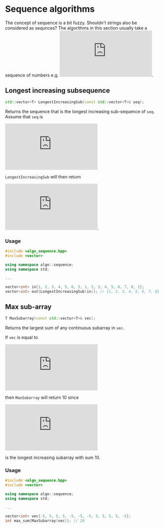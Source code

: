 Sequence algorithms
=======

The concept of sequence is a bit fuzzy. Shouldn't strings also be considered as sequnces? The algorithms in this section 
usually take a sequence of numbers e.g. ![2](https://private.codecogs.com/gif.latex?%5Csmall%20%5Cleft%20%5C%7B1%2C%202%20%2C3%2C%20%5Cdots%20%5Cright%20%5C%7D). 

## Longest increasing subsequence

```cpp
std::vector<T> LongestIncreasingSub(const std::vector<T>& seq);
```

Returns the sequence that is the longest increasing sub-sequence of `seq`. Assume that `seq` is 

![e](https://private.codecogs.com/gif.latex?%5Clarge%20%5Cleft%20%5C%7B2%2C3%2C%201%2C%202%20%2C3%2C4%20%2C3%2C2%20%5Cright%20%5C%7D)

`LongestIncreasingSub` will then return

![e](https://private.codecogs.com/gif.latex?%5Clarge%20%5Cleft%20%5C%7B1%2C%202%20%2C3%2C%204%20%5Cright%20%5C%7D).

### Usage
```cpp
#include <algo_sequence.hpp>
#include <vector>

using namespace algo::sequence;
using namespace std;

...

vector<int> in{1, 2, 3, 4, 5, 6, 5, 1, 2, 3, 4, 5, 6, 7, 8, 1};
vector<int> out{LongestIncreasingSub(in)}; // {1, 2, 3, 4, 5, 6, 7, 8}
```

## Max sub-array
```cpp
T MaxSubarray(const std::vector<T>& vec);
```
Returns the largest sum of any continuous subarray in `vec`.

If `vec` is equal to

![e](https://private.codecogs.com/gif.latex?%5Clarge%20%5Cleft%20%5C%7B5%2C%204%2C%201%2C%202%2C%203%2C%204%20%5Cright%20%5C%7D)

then `MaxSubarray` will return 10 since

![e](https://private.codecogs.com/gif.latex?%5Clarge%20%5Cleft%20%5C%7B1%2C%202%2C%203%2C%204%20%5Cright%20%5C%7D)

is the longest increasing subarray with sum 10.

### Usage
```cpp
#include <algo_sequence.hpp>
#include <vector>

using namespace algo::sequence;
using namespace std;

...

vector<int> vec{-5, 5, 5, 5, -5, -5, -5, 5, 5, 5, 5, -5};
int max_sum{MaxSubarray(vec)}; // 20
```

